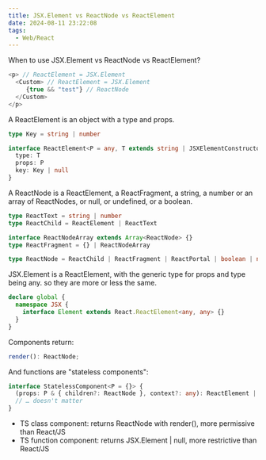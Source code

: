 ```yaml
---
title: JSX.Element vs ReactNode vs ReactElement
date: 2024-08-11 23:22:08
tags:
  - Web/React
---
```

When to use JSX.Element vs ReactNode vs ReactElement?

```javascript
<p> // ReactElement = JSX.Element
  <Custom> // ReactElement = JSX.Element
     {true && "test"} // ReactNode
  </Custom>
</p>
```

A ReactElement is an object with a type and props.

```typescript
type Key = string | number

interface ReactElement<P = any, T extends string | JSXElementConstructor<any> = string | JSXElementConstructor<any>> {
  type: T
  props: P
  key: Key | null
}
```

A ReactNode is a ReactElement, a ReactFragment, a string, a number or an array of ReactNodes, or null, or undefined, or a boolean.

```typescript
type ReactText = string | number
type ReactChild = ReactElement | ReactText

interface ReactNodeArray extends Array<ReactNode> {}
type ReactFragment = {} | ReactNodeArray

type ReactNode = ReactChild | ReactFragment | ReactPortal | boolean | null | undefined
```

JSX.Element is a ReactElement, with the generic type for props and type being any. so they are more or less the same.

```typescript
declare global {
  namespace JSX {
    interface Element extends React.ReactElement<any, any> {}
  }
}
```

Components return:

```typescript
render(): ReactNode;
```

And functions are "stateless components":

```typescript
interface StatelessComponent<P = {}> {
  (props: P & { children?: ReactNode }, context?: any): ReactElement | null
  // … doesn't matter
}
```

- TS class component: returns ReactNode with render(), more permissive than React/JS
- TS function component: returns JSX.Element | null, more restrictive than React/JS
